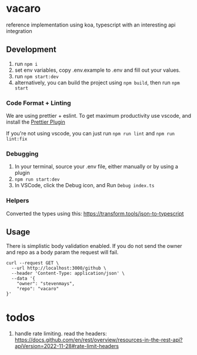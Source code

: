 # vacaro

reference implementation using koa, typescript with an interesting api integration

## Development

1. run `npm i`
1. set env variables, copy .env.example to .env and fill out your values.
1. run `npm start:dev`
1. alternatively, you can build the project using `npm build`, then run `npm start`

### Code Format + Linting

We are using prettier + eslint. To get maximum productivity use vscode, and install the [Prettier Plugin](https://marketplace.visualstudio.com/items?itemName=esbenp.prettier-vscode)

If you're not using vscode, you can just run `npm run lint` and `npm run lint:fix`

### Debugging

1. In your terminal, source your .env file, either manually or by using a plugin
1. `npm run start:dev`
1. In VSCode, click the Debug icon, and Run `Debug index.ts`

### Helpers

Converted the types using this: https://transform.tools/json-to-typescript

## Usage

There is simplistic body validation enabled. If you do not send the owner and repo as a body param the request will fail.

```
curl --request GET \
  --url http://localhost:3000/github \
  --header 'Content-Type: application/json' \
  --data '{
	"owner": "stevenmays",
	"repo": "vacaro"
}'
```

# todos

1. handle rate limiting. read the headers: https://docs.github.com/en/rest/overview/resources-in-the-rest-api?apiVersion=2022-11-28#rate-limit-headers
